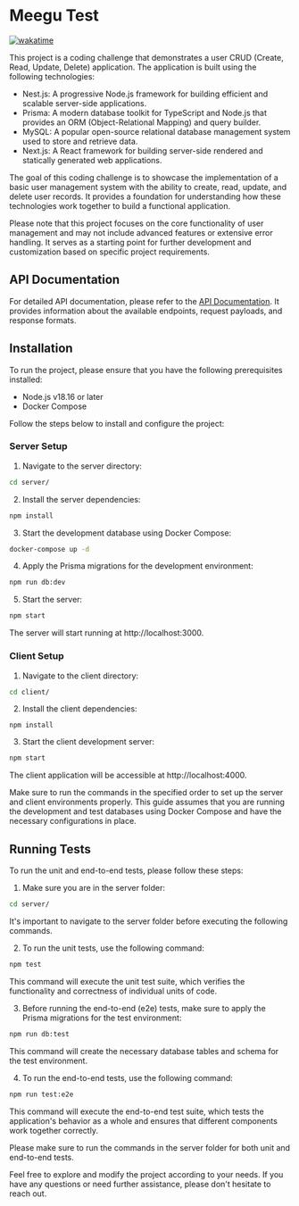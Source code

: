 # Meegu Test
[![wakatime](https://wakatime.com/badge/user/ae2057ea-cc3f-4b79-9a69-3f14457d33da/project/f182adf7-cabe-4b7a-bc84-6d1396bd2ccf.svg)](https://wakatime.com/badge/user/ae2057ea-cc3f-4b79-9a69-3f14457d33da/project/f182adf7-cabe-4b7a-bc84-6d1396bd2ccf)

This project is a coding challenge that demonstrates a user CRUD (Create, Read, Update, Delete) application. The application is built using the following technologies:

 - Nest.js: A progressive Node.js framework for building efficient and scalable server-side applications.
 - Prisma: A modern database toolkit for TypeScript and Node.js that provides an ORM (Object-Relational Mapping) and query builder.
 - MySQL: A popular open-source relational database management system used to store and retrieve data.
 - Next.js: A React framework for building server-side rendered and statically generated web applications.

The goal of this coding challenge is to showcase the implementation of a basic user management system with the ability to create, read, update, and delete user records. It provides a foundation for understanding how these technologies work together to build a functional application.

Please note that this project focuses on the core functionality of user management and may not include advanced features or extensive error handling. It serves as a starting point for further development and customization based on specific project requirements.

## API Documentation

For detailed API documentation, please refer to the [API Documentation](https://documenter.getpostman.com/view/1241471/2s93eePUTa). It provides information about the available endpoints, request payloads, and response formats.

## Installation

To run the project, please ensure that you have the following prerequisites installed:

- Node.js v18.16 or later
- Docker Compose

Follow the steps below to install and configure the project:

### Server Setup

1. Navigate to the server directory:
```bash
cd server/
```

2. Install the server dependencies:
```bash
npm install
```

3. Start the development database using Docker Compose:
```bash
docker-compose up -d
```

4. Apply the Prisma migrations for the development environment:
```bash
npm run db:dev
```

5. Start the server:
```bash
npm start
```

The server will start running at http://localhost:3000.

### Client Setup

1. Navigate to the client directory:
```bash
cd client/
```

2. Install the client dependencies:
```
npm install
```

3. Start the client development server:
```bash
npm start
```

The client application will be accessible at http://localhost:4000.

Make sure to run the commands in the specified order to set up the server and client environments properly. This guide assumes that you are running the development and test databases using Docker Compose and have the necessary configurations in place.

## Running Tests

To run the unit and end-to-end tests, please follow these steps:

1. Make sure you are in the server folder:
```bash
cd server/
```
It's important to navigate to the server folder before executing the following commands.

2. To run the unit tests, use the following command:
```bash
npm test
```
This command will execute the unit test suite, which verifies the functionality and correctness of individual units of code.

3. Before running the end-to-end (e2e) tests, make sure to apply the Prisma migrations for the test environment:
```bash
npm run db:test
```
This command will create the necessary database tables and schema for the test environment.

4. To run the end-to-end tests, use the following command:
```bash
npm run test:e2e
```
This command will execute the end-to-end test suite, which tests the application's behavior as a whole and ensures that different components work together correctly.

Please make sure to run the commands in the server folder for both unit and end-to-end tests.

Feel free to explore and modify the project according to your needs. If you have any questions or need further assistance, please don't hesitate to reach out.
